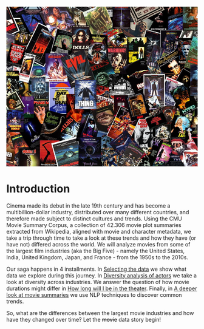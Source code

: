 ![posters](assets/img/posters.jpg)

# Introduction

Cinema made its debut in the late 19th century and has become a multibillion-dollar industry, distributed over many different countries, and therefore made subject to distinct cultures and trends. Using the CMU Movie Summary Corpus, a collection of 42.306 movie plot summaries extracted from Wikipedia, aligned with movie and character metadata, we take a trip through time to take a look at these trends and how they have (or have not) differed across the world.
We will analyze movies from some of the largest film industries (aka the Big Five) - namely the United States, India, United Kingdom, Japan, and France - from the 1950s to the 2010s.

Our saga happens in 4 installments. In [Selecting the data](/data) we show what data we explore during this journey.
In [Diversity analysis of actors](diversity) we take a look at diversity across industries.
We answer the question of how movie durations might differ in [How long will I be in the theater](/duration).
Finally, in [A deeper look at movie summaries](nlp.md) we use NLP techniques to discover common trends.

So, what are the differences between the largest movie industries and how have they changed over time?
Let the ~~movie~~ data story begin!